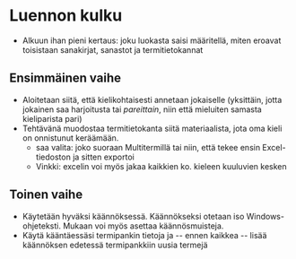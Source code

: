 Luennon kulku
=============

- Alkuun ihan pieni kertaus: joku luokasta saisi määritellä, miten eroavat
  toisistaan sanakirjat, sanastot ja termitietokannat

Ensimmäinen vaihe
-----------------

- Aloitetaan siitä, että kielikohtaisesti annetaan jokaiselle (yksittäin, jotta
  jokainen saa harjoitusta tai *pareittain*, niin että mieluiten samasta
  kieliparista pari)
- Tehtävänä muodostaa termitietokanta siitä materiaalista, jota oma kieli on onnistunut keräämään.
    - saa valita: joko suoraan Multitermillä tai niin, että tekee ensin Excel-tiedoston ja sitten exportoi
    - Vinkki: excelin voi myös jakaa kaikkien ko. kieleen kuuluvien kesken

Toinen vaihe
------------

- Käytetään hyväksi käännöksessä. Käännökseksi otetaan iso Windows-ohjeteksti. Mukaan voi myös asettaa käännösmuisteja.
- Käytä kääntäessäsi termipankin tietoja ja -- ennen kaikkea -- lisää käännöksen edetessä termipankkiin uusia termejä

